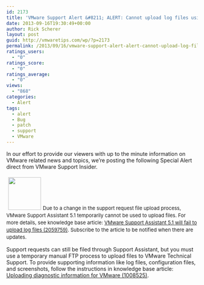 ```yaml
---
id: 2173
title: 'VMware Support Alert &#8211; ALERT: Cannot upload log files using Support Assistant'
date: 2013-09-16T19:30:49+00:00
author: Rick Scherer
layout: post
guid: http://vmwaretips.com/wp/?p=2173
permalink: /2013/09/16/vmware-support-alert-alert-cannot-upload-log-files-using-support-assistant/
ratings_users:
  - "0"
ratings_score:
  - "0"
ratings_average:
  - "0"
views:
  - "868"
categories:
  - Alert
tags:
  - alert
  - Bug
  - patch
  - support
  - VMware
---
```

In our effort to provide our viewers with up to the minute information on VMware related news and topics, we&#8217;re posting the following Special Alert direct from VMware Support Insider.

<span style="font-size: 13px; line-height: 19px;"><img class="alignleft" style="margin: 5px;" title="alert" src="http://blogs.vmware.com/tp/.a/6a00d8341c328153ef01543330c84d970c-800wi" alt="" width="86" height="86" />Due to a change in the support request file upload process, VMware Support Assistant 5.1 temporarily cannot be used to upload files. For more details, see knowledge base article: </span><a style="font-size: 13px; line-height: 19px;" href="http://kb.vmware.com/kb/2059759" target="_blank">VMware Support Assistant 5.1 will fail to upload log files (2059759)</a><span style="font-size: 13px; line-height: 19px;">. Subscribe to the article to be notified when there are updates.</span>

Support requests can still be filed through Support Assistant, but you must use a temporary manual FTP process to upload files to VMware Technical Support. To provide supporting information like log files, configuration files, and screenshots, follow the instructions in knowledge base article: <a href="http://kb.vmware.com/kb/1008525" target="_blank">Uploading diagnostic information for VMware (1008525)</a>.